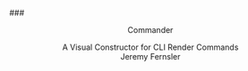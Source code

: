 ###<center>Commander</center>
<center>A Visual Constructor for CLI Render Commands</center>  
<center>Jeremy Fernsler</center>

